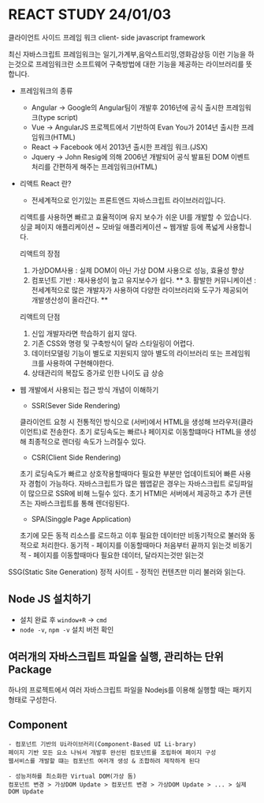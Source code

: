 # REACT STUDY 24/01/03
클라이언트 사이드 프레임 워크 client- side javascript framework

최신 자바스크립트 프레임워크는 일기,가계부,음악스트리밍,영화감상등 이런 기능을 하는것으로 프레임워크란 소프트웨어 구축방법에 대한 기능을 제공하는 라이브러리를 뜻합니다.

- 프레임워크의 종류
    - Angular -> Google의 Angular팀이 개발후 2016년에 공식 출시한 프레임워크(type script)
    - Vue -> AngularJS 프로젝트에서 기반하여 Evan You가 2014년 출시한 프레임워크(HTML)
    - React -> Facebook 에서 2013년 출시한 프레임 워크.(JSX)
    - Jquery -> John Resig에 의해 2006년 개발되어 공식 발표된 DOM 이벤트 처리를 간편하게 해주는 프레임워크(HTML)

- 리액트 React 란?
    - 전세계적으로 인기있는 프론트엔드 자바스크립트 라이브러리입니다.
    
    리액트를 사용하면 빠르고 효율적이며 유지 보수가 쉬운 UI를 개발할 수 있습니다.
    싱글 페이지 애플리케이션 ~ 모바일 애플리케이션 ~ 웹개발 등에 폭넓게 사용합니다.

    리액트의 장점
    1. 가상DOM사용 : 실제 DOM이 아닌 가상 DOM 사용으로 성능, 효율성 향상
    2. 컴포넌트 기반 : 재사용성이 높고 유지보수가 쉽다.
    ** 3. 활발한 커뮤니케이션 : 전세계적으로 많은 개발자가 사용하여 다양한 라이브러리와 도구가 제공되어 개발생산성이 올라간다. **

    리액트의 단점

    1. 신입 개발자라면 학습하기 쉽지 않다.
    2. 기존 CSS와 명령 및 구축방식이 달라 스타일링이 어렵다.
    3. 데이터모델링 기능이 별도로 지원되지 않아 별도의 라이브러리 또는 프레임워크를 사용하여 구현해야한다.
    4. 상태관리의 복잡도 증가로 인한 나이도 급 상승

- 웹 개발에서 사용되는 접근 방식 개념이 이해하기

    - SSR(Sever Side Rendering)

    클라이언트 요청 시 전통적인 방식으로 (서버)에서 HTML을 생성해 브라우저(클라이언트)로 전송한다. 
    초기 로딩속도는 빠르나 페이지로 이동할떄마다 HTML을 생성해 최종적으로 렌더링 속도가 느려질수 있다.
    
    - CSR(Client Side Rendering)

    초기 로딩속도가 빠르고 상호작용할때마다 필요한 부분만 업데이트되어 빠른 사용자 경험이 가능하다.
    자바스크립트가 많은 웹앱같은 경우는 자바스크립트 로딩파일이 많으므로 SSR에 비해 느릴수 있다.
    초기 HTMl은 서버에서 제공하고 추가 콘텐츠는 자바스크립트를 통해 렌더링된다.

    - SPA(Singgle Page Application)

    초기에 모든 동적 리소스를 로드하고 이후 필요한 데이터만 비동기적으로 불러와 동적으로 처리한다.
    동기적 - 페이지를 이동할때마다 처음부터 끝까지 읽는것
    비동기적 - 페이지를 이동할때마다 필요한 데이터, 달라지는것만 읽는것

SSG(Static Site Generation) 정적 사이트 - 정적인 컨텐츠만 미리 불러와 읽는다. 

## Node JS 설치하기
* 설치 완료 후 `window+R` -> `cmd`
* `node -v`, `npm -v` 설치 버전 확인


## 여러개의 자바스크립트 파일을 실행, 관리하는 단위 Package
하나의 프로젝트에서 여러 자바스크립트 파일을 Nodejs를 이용해 실행할 때는 패키지 형태로 구성한다.

## Component 
    - 컴포넌트 기반의 Ui라이브러리(Component-Based UI Li-brary)
    페이지 기반 모든 요소 나눠서 개발후 완선된 컴포넌트를 조립하여 페이지 구성
    웹서비스를 개발할 떄는 컴포넌트 여러개 생성 & 조합하려 제작하게 된다

    - 성능저하를 최소화한 Virtual DOM(가상 돔)
    컴포넌트 변경 > 가상DOM Update > 컴포넌트 변경 > 가상DOM Update > ... > 실제 DOM Update
